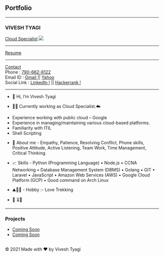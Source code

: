 ## Portfolio

---

### VIVESH TYAGI 

[Cloud Specialist](/sample_page)
<img src="images/headshot.jpg?raw=true"/><br>

---
[Resume](/pdf/resume.pdf)

---
[Contact](http://example.com/) <br>
Phone : <a href="tel:+917906628122">790-662-8122</a> <br>
Email ID : <a href="mailto:vivesht@gmail.com"> Gmail </a> || <a href="mailto:vivesht@yahoo.com"> Yahoo </a> <br>
Social Link : <a href="https://www.linkedin.com/in/vivesh-tyagi-9085a9a9/" target="_blank"> LinkedIn !</a> || <a href="https://www.hackerrank.com/vivesht/" target="_blank"> Hackerrank !</a> 

---

- 👋 Hi, I’m Vivesh Tyagi

- 👨‍💻 Currently working as Cloud Specialist.☁️

* Experience working with public cloud – Google
* Experience in managing/maintaining various cloud-based platforms.
* Familiarity with ITIL
* Shell Scripting

- 📜 About me - Empathy, Patience, Resolving Conflict, Phone skills, Positive Attitude, Active Listening, Team Work, Time Management, Critical Thinking.

- 📈 Skills - Python (Programming Language) • Node.js • CCNA Networking • Database Management System (DBMS) • Golang • GIT • Laravel • JavaScript • Amazon Web Services (AWS) • Google Cloud Platform (GCP) • Good command on Arch Linux

- ⛰️🧗‍♂️ - Hobby :- Love Trekking

- 👀 ⏳🍁

---

### Projects

- [Coming Soon](http://example.com/)
- [Coming Soon](http://example.com/)
<br>


  <footer>
          <div id="copyright">
                <div>
                    <span>&copy; 2021 Made with ❤️</span>
                    <span>by Vivesh Tyagi </span> 
                </div>
          </div>
 </footer>
